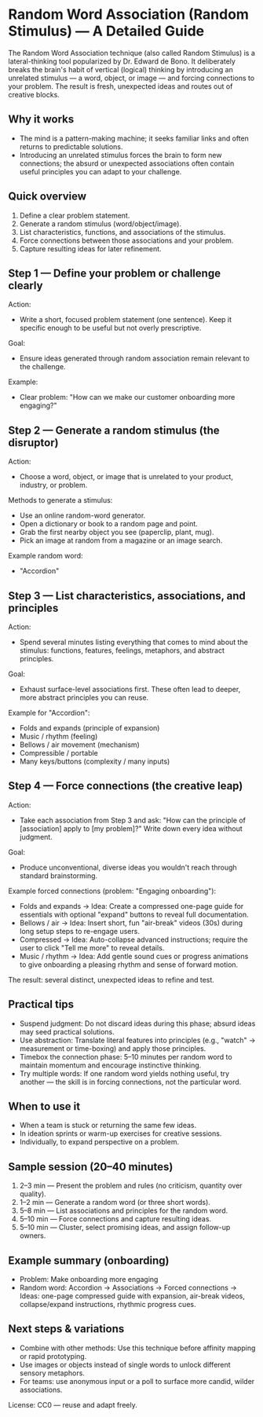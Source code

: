 # Random Word Association (Random Stimulus) — A Detailed Guide

The Random Word Association technique (also called Random Stimulus) is a lateral-thinking tool popularized by Dr. Edward de Bono. It deliberately breaks the brain's habit of vertical (logical) thinking by introducing an unrelated stimulus — a word, object, or image — and forcing connections to your problem. The result is fresh, unexpected ideas and routes out of creative blocks.

## Why it works

- The mind is a pattern-making machine; it seeks familiar links and often returns to predictable solutions.
- Introducing an unrelated stimulus forces the brain to form new connections; the absurd or unexpected associations often contain useful principles you can adapt to your challenge.

## Quick overview

1. Define a clear problem statement.
2. Generate a random stimulus (word/object/image).
3. List characteristics, functions, and associations of the stimulus.
4. Force connections between those associations and your problem.
5. Capture resulting ideas for later refinement.

## Step 1 — Define your problem or challenge clearly

Action:
- Write a short, focused problem statement (one sentence). Keep it specific enough to be useful but not overly prescriptive.

Goal:
- Ensure ideas generated through random association remain relevant to the challenge.

Example:
- Clear problem: "How can we make our customer onboarding more engaging?"

## Step 2 — Generate a random stimulus (the disruptor)

Action:
- Choose a word, object, or image that is unrelated to your product, industry, or problem.

Methods to generate a stimulus:
- Use an online random-word generator.
- Open a dictionary or book to a random page and point.
- Grab the first nearby object you see (paperclip, plant, mug).
- Pick an image at random from a magazine or an image search.

Example random word:
- "Accordion"

## Step 3 — List characteristics, associations, and principles

Action:
- Spend several minutes listing everything that comes to mind about the stimulus: functions, features, feelings, metaphors, and abstract principles.

Goal:
- Exhaust surface-level associations first. These often lead to deeper, more abstract principles you can reuse.

Example for "Accordion":
- Folds and expands (principle of expansion)
- Music / rhythm (feeling)
- Bellows / air movement (mechanism)
- Compressible / portable
- Many keys/buttons (complexity / many inputs)

## Step 4 — Force connections (the creative leap)

Action:
- Take each association from Step 3 and ask: "How can the principle of [association] apply to [my problem]?" Write down every idea without judgment.

Goal:
- Produce unconventional, diverse ideas you wouldn't reach through standard brainstorming.

Example forced connections (problem: "Engaging onboarding"):
- Folds and expands → Idea: Create a compressed one-page guide for essentials with optional "expand" buttons to reveal full documentation.
- Bellows / air → Idea: Insert short, fun "air-break" videos (30s) during long setup steps to re-engage users.
- Compressed → Idea: Auto-collapse advanced instructions; require the user to click "Tell me more" to reveal details.
- Music / rhythm → Idea: Add gentle sound cues or progress animations to give onboarding a pleasing rhythm and sense of forward motion.

The result: several distinct, unexpected ideas to refine and test.

## Practical tips

- Suspend judgment: Do not discard ideas during this phase; absurd ideas may seed practical solutions.
- Use abstraction: Translate literal features into principles (e.g., "watch" → measurement or time-boxing) and apply those principles.
- Timebox the connection phase: 5–10 minutes per random word to maintain momentum and encourage instinctive thinking.
- Try multiple words: If one random word yields nothing useful, try another — the skill is in forcing connections, not the particular word.

## When to use it

- When a team is stuck or returning the same few ideas.
- In ideation sprints or warm-up exercises for creative sessions.
- Individually, to expand perspective on a problem.

## Sample session (20–40 minutes)

1. 2–3 min — Present the problem and rules (no criticism, quantity over quality).
2. 1–2 min — Generate a random word (or three short words).
3. 5–8 min — List associations and principles for the random word.
4. 5–10 min — Force connections and capture resulting ideas.
5. 5–10 min — Cluster, select promising ideas, and assign follow-up owners.

## Example summary (onboarding)

- Problem: Make onboarding more engaging
- Random word: Accordion → Associations → Forced connections → Ideas: one-page compressed guide with expansion, air-break videos, collapse/expand instructions, rhythmic progress cues.

## Next steps & variations

- Combine with other methods: Use this technique before affinity mapping or rapid prototyping.
- Use images or objects instead of single words to unlock different sensory metaphors.
- For teams: use anonymous input or a poll to surface more candid, wilder associations.

License: CC0 — reuse and adapt freely.
